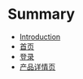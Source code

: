 # Summary

* [Introduction](README.md)
* [首页](chapter1.md)
* [登录](deng-lu.md)
* [产品详情页](chan-pin-xiang-qing-ye.md)

